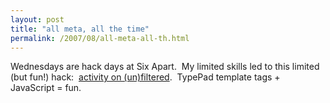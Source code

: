 ```yaml
---
layout: post
title: "all meta, all the time"
permalink: /2007/08/all-meta-all-th.html
---
```


Wednesdays are hack days at Six Apart.  My limited skills led to this limited (but fun!) hack:  [activity on (un)filtered](http://sippey.typepad.com/unfiltered/activity.html).  TypePad template tags + JavaScript = fun.

